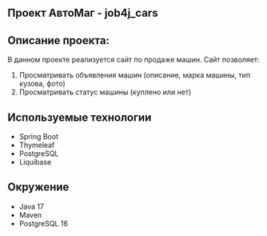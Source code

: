 ## Проект АвтоМаг - job4j_cars

## Описание проекта:
В данном проекте реализуется сайт по продаже машин.
Сайт позволяет:
1. Просматривать объявления машин (описание, марка машины, тип кузова, фото)
2. Просматривать статус машины (куплено или нет)

## Используемые технологии
- Spring Boot
- Thymeleaf
- PostgreSQL
- Liquibase

## Окружение
- Java 17
- Maven
- PostgreSQL 16